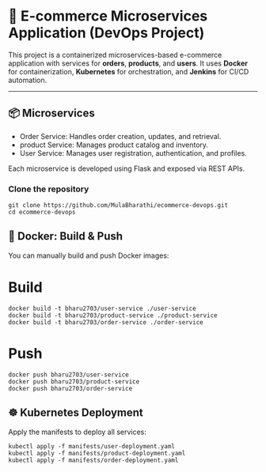 # 🛒 E-commerce Microservices Application (DevOps Project)

This project is a containerized microservices-based e-commerce application with services for **orders**, **products**, and **users**. It uses **Docker** for containerization, **Kubernetes** for orchestration, and **Jenkins** for CI/CD automation.

---

## 📦 Microservices

- Order Service: Handles order creation, updates, and retrieval.
- product Service: Manages product catalog and inventory.
- User Service: Manages user registration, authentication, and profiles.

Each microservice is developed using Flask and exposed via REST APIs.

### Clone the repository

```
git clone https://github.com/MulaBharathi/ecommerce-devops.git
cd ecommerce-devops
```

## 🐳 Docker: Build & Push

You can manually build and push Docker images:


# Build

```
docker build -t bharu2703/user-service ./user-service
docker build -t bharu2703/product-service ./product-service
docker build -t bharu2703/order-service ./order-service
```

# Push

```
docker push bharu2703/user-service
docker push bharu2703/product-service
docker push bharu2703/order-service
```

## ☸️ Kubernetes Deployment
Apply the manifests to deploy all services:

```
kubectl apply -f manifests/user-deployment.yaml
kubectl apply -f manifests/product-deployment.yaml
kubectl apply -f manifests/order-deployment.yaml
```